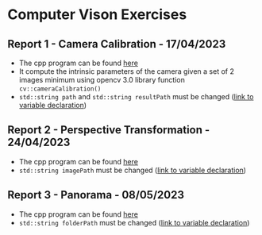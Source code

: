 # Computer Vison Exercises
## Report 1 - Camera Calibration - 17/04/2023
- The cpp program can be found [here](exec/rep1.cpp)
- It compute the intrinsic parameters of the camera given a set of 2 images minimum using opencv 3.0 library function `cv::cameraCalibration()`
- `std::string path` and  `std::string resultPath` must be changed ([link to variable declaration](exec/rep1.cpp#L20))
## Report 2 - Perspective Transformation - 24/04/2023
- The cpp program can be found [here](exec/rep2.cpp)
- `std::string imagePath` must be changed ([link to variable declaration](exec/rep2.cpp#L20))
## Report 3 - Panorama - 08/05/2023
- The cpp program can be found [here](exec/rep3.cpp)
- `std::string folderPath` must be changed ([link to variable declaration](exec/rep3.cpp#L18))